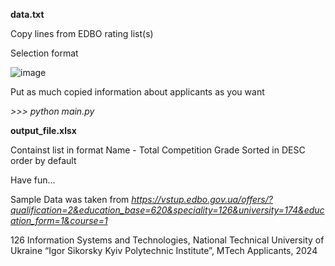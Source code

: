**data.txt**

Copy lines from EDBO rating list(s)

Selection format

![image](https://github.com/user-attachments/assets/5a7cd1ce-4472-48f2-963a-1a4a48b25b1b)

Put as much copied information about applicants as you want

_>>> python main.py_

**output_file.xlsx**

Containst list in format Name - Total Competition Grade
Sorted in DESC order by default

Have fun...

Sample Data was taken from _https://vstup.edbo.gov.ua/offers/?qualification=2&education_base=620&speciality=126&university=174&education_form=1&course=1_

126 Information Systems and Technologies, National Technical University of Ukraine “Igor Sikorsky Kyiv Polytechnic Institute”, MTech Applicants, 2024
